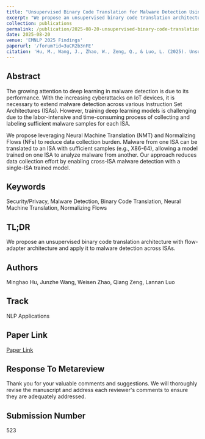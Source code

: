 ```yaml
---
title: "Unsupervised Binary Code Translation for Malware Detection Using Flow-Adapter Architecture"
excerpt: "We propose an unsupervised binary code translation architecture with flow-adapter architecture and apply it to malware detection across ISAs."
collection: publications
permalink: /publication/2025-08-20-unsupervised-binary-code-translation
date: 2025-08-20
venue: 'EMNLP 2025 Findings'
paperurl: '/forum?id=3uCR2b3nFE'
citation: 'Hu, M., Wang, J., Zhao, W., Zeng, Q., & Luo, L. (2025). Unsupervised Binary Code Translation for Malware Detection Using Flow-Adapter Architecture. EMNLP 2025 Findings.'
---
```


## Abstract

The growing attention to deep learning in malware detection is due to its performance. With the increasing cyberattacks on IoT devices, it is necessary to extend malware detection across various Instruction Set Architectures (ISAs). However, training deep learning models is challenging due to the labor-intensive and time-consuming process of collecting and labeling sufficient malware samples for each ISA.

We propose leveraging Neural Machine Translation (NMT) and Normalizing Flows (NFs) to reduce data collection burden. Malware from one ISA can be translated to an ISA with sufficient samples (e.g., X86-64), allowing a model trained on one ISA to analyze malware from another. Our approach reduces data collection effort by enabling cross-ISA malware detection with a single-ISA trained model.

## Keywords
Security/Privacy, Malware Detection, Binary Code Translation, Neural Machine Translation, Normalizing Flows

## TL;DR
We propose an unsupervised binary code translation architecture with flow-adapter architecture and apply it to malware detection across ISAs.

## Authors
Minghao Hu, Junzhe Wang, Weisen Zhao, Qiang Zeng, Lannan Luo

## Track
NLP Applications

## Paper Link
[Paper Link](/forum?id=3uCR2b3nFE)

## Response To Metareview
Thank you for your valuable comments and suggestions. We will thoroughly revise the manuscript and address each reviewer's comments to ensure they are adequately addressed.

## Submission Number
523
